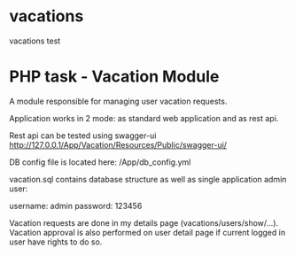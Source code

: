 # vacations
vacations test


# PHP task - Vacation Module 

A module responsible for managing user vacation requests.  
 
Application works in 2 mode: as standard web application and as rest api.

Rest api can be tested using swagger-ui
http://127.0.0.1/App/Vacation/Resources/Public/swagger-ui/

DB config file is located here: /App/db_config.yml

vacation.sql contains database structure as well as single application admin user:

username: admin
password: 123456

Vacation requests are done in my details page (vacations/users/show/...).
Vacation approval is also performed on user detail page if current logged in user have rights to do so. 

